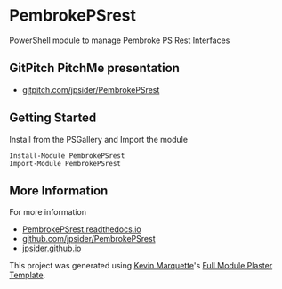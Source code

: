 # PembrokePSrest

PowerShell module to manage Pembroke PS Rest Interfaces

## GitPitch PitchMe presentation

* [gitpitch.com/jpsider/PembrokePSrest](https://gitpitch.com/jpsider/PembrokePSrest)

## Getting Started

Install from the PSGallery and Import the module

    Install-Module PembrokePSrest
    Import-Module PembrokePSrest


## More Information

For more information

* [PembrokePSrest.readthedocs.io](http://PembrokePSrest.readthedocs.io)
* [github.com/jpsider/PembrokePSrest](https://github.com/jpsider/PembrokePSrest)
* [jpsider.github.io](https://jpsider.github.io)


This project was generated using [Kevin Marquette](http://kevinmarquette.github.io)'s [Full Module Plaster Template](https://github.com/KevinMarquette/PlasterTemplates/tree/master/FullModuleTemplate).
